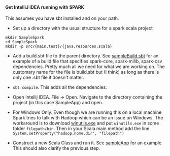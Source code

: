 #### Get IntelliJ IDEA running with SPARK

This assumes you have sbt installed and on your path.  

-  Set up a directory with the usual structure for a spark scala project
````
mkdir SampleSpark
cd SampleSpark
mkdir -p src/{main,test}/{java,resources,scala}
````
- Add a build.sbt file to the parent directory. See [sampleBuild.sbt](https://github.com/stevencarlislewalker/sparkLearn/blob/master/snippets/buildTools/sampleBuild.sbt) for an example of a build file that specifies spark-core, spark-mllib, spark-csv dependencies. Pretty much all we need for what we are working on. The customary name for the file is build.sbt but (I think) as long as there is only one .sbt file it doesn't matter.

- `sbt compile`. This adds all the dependencies. 

- Open Intellij IDEA. File -> Open. Navigate to the directory containing the project (in this case SampleApp) and open.

- For Windows Only. Even though we are running this on a local machine Spark tries to talk with Hadoop which can be an issue on Windows. The workaround is to download [winutils.exe](http://social.msdn.microsoft.com/Forums/windowsazure/en-US/28a57efb-082b-424b-8d9e-731b1fe135de/please-read-if-experiencing-job-failures?forum=hdinsight) and put `winutils.exe` in some folder `filepath/bin`. Then in your Scala main method add the line
```` System.setProperty("hadoop.home.dir", "filepath") ````

- Construct a new Scala Class and run it. See [sampleApp](https://github.com/stevencarlislewalker/sparkLearn/blob/master/snippets/buildTools/SampleApp.scala) for an example. This should also clarify the previous step.
